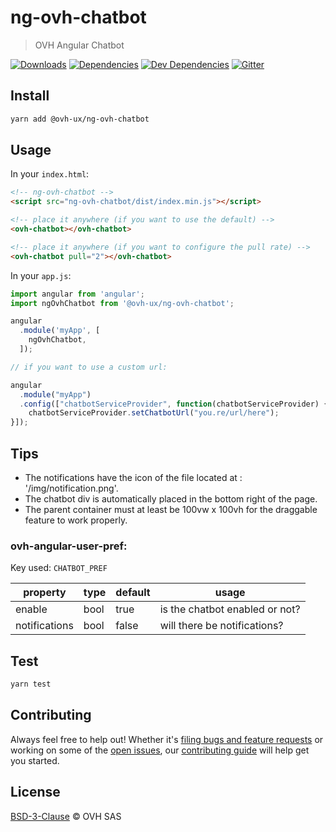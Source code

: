 # ng-ovh-chatbot

> OVH Angular Chatbot

[![Downloads](https://badgen.net/npm/dt/@ovh-ux/ng-ovh-chatbot)](https://npmjs.com/package/@ovh-ux/ng-ovh-chatbot) [![Dependencies](https://badgen.net/david/dep/ovh-ux/ng-ovh-chatbot)](https://npmjs.com/package/@ovh-ux/ng-ovh-chatbot?activeTab=dependencies) [![Dev Dependencies](https://badgen.net/david/dev/ovh-ux/ng-ovh-chatbot)](https://npmjs.com/package/@ovh-ux/ng-ovh-chatbot?activeTab=dependencies) [![Gitter](https://badgen.net/badge/gitter/ovh-ux/blue?icon=gitter)](https://gitter.im/ovh/ux)

## Install

```sh
yarn add @ovh-ux/ng-ovh-chatbot
```
## Usage

In your `index.html`:

```html
<!-- ng-ovh-chatbot -->
<script src="ng-ovh-chatbot/dist/index.min.js"></script>

<!-- place it anywhere (if you want to use the default) -->
<ovh-chatbot></ovh-chatbot>

<!-- place it anywhere (if you want to configure the pull rate) -->
<ovh-chatbot pull="2"></ovh-chatbot>
```

In your `app.js`:

```js
import angular from 'angular';
import ngOvhChatbot from '@ovh-ux/ng-ovh-chatbot';

angular
  .module('myApp', [
    ngOvhChatbot,
  ]);

// if you want to use a custom url:

angular
  .module("myApp")
  .config(["chatbotServiceProvider", function(chatbotServiceProvider) {
    chatbotServiceProvider.setChatbotUrl("you.re/url/here");
}]);
```

## Tips

* The notifications have the icon of the file located at : '/img/notification.png'.
* The chatbot div is automatically placed in the bottom right of the page.
* The parent container must at least be 100vw x 100vh for the draggable feature to work properly.

### ovh-angular-user-pref:

Key used: `CHATBOT_PREF`

| property      | type | default | usage                          |
|---------------|------|---------|--------------------------------|
| enable        | bool | true    | is the chatbot enabled or not? |
| notifications | bool | false   | will there be notifications?   |

## Test

```sh
yarn test
```

## Contributing

Always feel free to help out! Whether it's [filing bugs and feature requests](https://github.com/ovh-ux/ng-ovh-chatbot/issues/new) or working on some of the [open issues](https://github.com/ovh-ux/ng-ovh-chatbot/issues), our [contributing guide](CONTRIBUTING.md) will help get you started.

## License

[BSD-3-Clause](LICENSE) © OVH SAS
